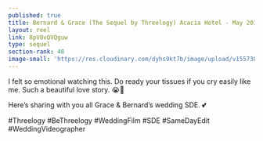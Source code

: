 ```yaml
---
published: true
title: Bernard & Grace (The Sequel by Threelogy) Acacia Hotel - May 2019
layout: reel
link: 8pV0vQVQguw
type: sequel
section-rank: 48
image-small: 'https://res.cloudinary.com/dyhs9kt7b/image/upload/v1557380074/grace_1.jpg'
---
```

I felt so emotional watching this. Do ready your tissues if you cry easily like me. Such a beautiful love story. 😭💖 

Here’s sharing with you all Grace & Bernard’s wedding SDE. 💕 

#Threelogy #BeThreelogy #WeddingFilm #SDE #SameDayEdit #WeddingVideographer